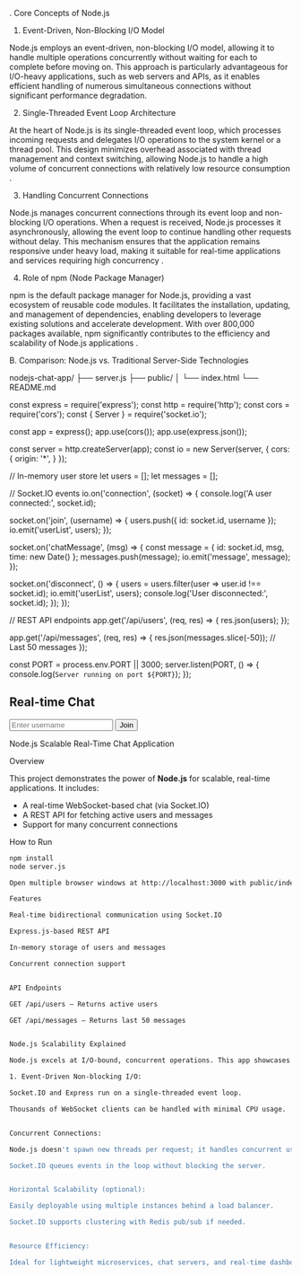 . Core Concepts of Node.js

1. Event-Driven, Non-Blocking I/O Model

Node.js employs an event-driven, non-blocking I/O model, allowing it to handle multiple operations concurrently without waiting for each to complete before moving on. This approach is particularly advantageous for I/O-heavy applications, such as web servers and APIs, as it enables efficient handling of numerous simultaneous connections without significant performance degradation.

2. Single-Threaded Event Loop Architecture

At the heart of Node.js is its single-threaded event loop, which processes incoming requests and delegates I/O operations to the system kernel or a thread pool. This design minimizes overhead associated with thread management and context switching, allowing Node.js to handle a high volume of concurrent connections with relatively low resource consumption .

3. Handling Concurrent Connections

Node.js manages concurrent connections through its event loop and non-blocking I/O operations. When a request is received, Node.js processes it asynchronously, allowing the event loop to continue handling other requests without delay. This mechanism ensures that the application remains responsive under heavy load, making it suitable for real-time applications and services requiring high concurrency .

4. Role of npm (Node Package Manager)

npm is the default package manager for Node.js, providing a vast ecosystem of reusable code modules. It facilitates the installation, updating, and management of dependencies, enabling developers to leverage existing solutions and accelerate development. With over 800,000 packages available, npm significantly contributes to the efficiency and scalability of Node.js applications .

B. Comparison: Node.js vs. Traditional Server-Side Technologies






nodejs-chat-app/
├── server.js
├── public/
│   └── index.html
└── README.md


const express = require('express');
const http = require('http');
const cors = require('cors');
const { Server } = require('socket.io');

const app = express();
app.use(cors());
app.use(express.json());

const server = http.createServer(app);
const io = new Server(server, {
cors: {
origin: '*',
}
});

// In-memory user store
let users = [];
let messages = [];

// Socket.IO events
io.on('connection', (socket) => {
console.log('A user connected:', socket.id);

socket.on('join', (username) => {
users.push({ id: socket.id, username });
io.emit('userList', users);
});

socket.on('chatMessage', (msg) => {
const message = { id: socket.id, msg, time: new Date() };
messages.push(message);
io.emit('message', message);
});

socket.on('disconnect', () => {
users = users.filter(user => user.id !== socket.id);
io.emit('userList', users);
console.log('User disconnected:', socket.id);
});
});

// REST API endpoints
app.get('/api/users', (req, res) => {
res.json(users);
});

app.get('/api/messages', (req, res) => {
res.json(messages.slice(-50)); // Last 50 messages
});

const PORT = process.env.PORT || 3000;
server.listen(PORT, () => {
console.log(`Server running on port ${PORT}`);
});

<!DOCTYPE html>
<html>
<head>
<title>Node.js Chat</title>
</head>
<body>
<h2>Real-time Chat</h2>
<input id="username" placeholder="Enter username" />
<button onclick="joinChat()">Join</button>
<div id="chat" style="display:none">
<div id="messages"></div>
<input id="msg" placeholder="Type message..." />
<button onclick="sendMessage()">Send</button>
</div>
<script src="https://cdn.socket.io/4.0.1/socket.io.min.js"></script>
<script>
const socket = io("http://localhost:3000");
let username = "";

function joinChat() {
username = document.getElementById("username").value;
socket.emit("join", username);
document.getElementById("chat").style.display = "block";
}

function sendMessage() {
const msg = document.getElementById("msg").value;
socket.emit("chatMessage", msg);
document.getElementById("msg").value = "";
}

socket.on("message", (data) => {
const msgDiv = document.getElementById("messages");
const newMsg = document.createElement("p");
newMsg.textContent = `${data.msg}`;
msgDiv.appendChild(newMsg);
});

socket.on("userList", (users) => {
console.log("Active users:", users);
});
</script>
</body>
</html>




Node.js Scalable Real-Time Chat Application

Overview

This project demonstrates the power of **Node.js** for scalable, real-time applications. It includes:

- A real-time WebSocket-based chat (via Socket.IO)
- A REST API for fetching active users and messages
- Support for many concurrent connections

How to Run

```bash
npm install
node server.js

Open multiple browser windows at http://localhost:3000 with public/index.html.

Features

Real-time bidirectional communication using Socket.IO

Express.js-based REST API

In-memory storage of users and messages

Concurrent connection support


API Endpoints

GET /api/users – Returns active users

GET /api/messages – Returns last 50 messages


Node.js Scalability Explained

Node.js excels at I/O-bound, concurrent operations. This app showcases:

1. Event-Driven Non-blocking I/O:

Socket.IO and Express run on a single-threaded event loop.

Thousands of WebSocket clients can be handled with minimal CPU usage.


Concurrent Connections:

Node.js doesn't spawn new threads per request; it handles concurrent users efficiently.

Socket.IO queues events in the loop without blocking the server.


Horizontal Scalability (optional):

Easily deployable using multiple instances behind a load balancer.

Socket.IO supports clustering with Redis pub/sub if needed.


Resource Efficiency:

Ideal for lightweight microservices, chat servers, and real-time dashboards.



